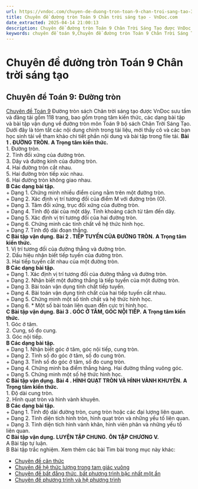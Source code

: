 ```yaml
---
url: https://vndoc.com/chuyen-de-duong-tron-toan-9-chan-troi-sang-tao-335334
title: Chuyên đề đường tròn Toán 9 Chân trời sáng tạo - VnDoc.com
date_extracted: 2025-04-14 21:00:13
description: Chuyên đề đường tròn Toán 9 Chân Trời Sáng Tạo được VnDoc sưu tầm và đăng tải gồm 118 trang, bao gồm trọng tâm kiến thức, các dạng bài tập và bài tập vận dụng về đường tròn.
keywords: chuyên đề toán 9,Chuyên đề đường tròn Toán 9 Chân Trời Sáng Tạo,Chuyên đề đường tròn Toán 9,Chuyên đề đường tròn lớp 9,đường tròn,chuyên đề toán 9 đường tròn,toán 9 chân trời sáng tạo
---
```


# Chuyên đề đường tròn Toán 9 Chân trời sáng tạo
## Chuyên đề Toán 9: Đường tròn
[Chuyên đề Toán 9](<https://vndoc.com/chuyen-de-toan9>) Đường tròn sách Chân trời sáng tạo được VnDoc sưu tầm và đăng tải gồm 118 trang, bao gồm trọng tâm kiến thức, các dạng bài tập và bài tập vận dụng về đường tròn môn Toán 9 bộ sách Chân Trời Sáng Tạo. Dưới đây là tóm tắt các nội dung chính trong tài liệu, mời thầy cô và các bạn học sinh tải về tham khảo chi tiết phần nội dung và bài tập trong file tải.
**Bài 1 . ĐƯỜNG TRÒN.**
**A Trọng tâm kiến thức.**  
1\. Đường tròn.  
2\. Tính đối xứng của đường tròn.  
3\. Dây và đường kính của đường tròn.  
4\. Hai đường tròn cắt nhau.  
5\. Hai đường tròn tiếp xúc nhau.  
6\. Hai đường tròn không giao nhau.  
**B Các dạng bài tập.**  
\+ Dạng 1. Chứng minh nhiều điểm cùng nằm trên một đường tròn.  
\+ Dạng 2. Xác định vị trí tương đối của điểm M với đường tròn \(O\).  
\+ Dạng 3. Tâm đối xứng, trục đối xứng của đường tròn.  
\+ Dạng 4. Tính độ dài của một dây. Tính khoảng cách từ tâm đến dây.  
\+ Dạng 5. Xác định vị trí tương đối của hai đường tròn.  
\+ Dạng 6. Chứng minh các tính chất về hệ thức hình học.  
\+ Dạng 7. Tính độ dài đoạn thẳng.  
**C Bài tập vận dụng.**
**Bài 2 . TIẾP TUYẾN CỦA ĐƯỜNG TRÒN.**
**A Trọng tâm kiến thức.**  
1\. Vị trí tương đối của đường thẳng và đường tròn.  
2\. Dấu hiệu nhận biết tiếp tuyến của đường tròn.  
3\. Hai tiếp tuyến cắt nhau của một đường tròn.  
**B Các dạng bài tập.**  
\+ Dạng 1. Xác định vị trí tương đối của đường thẳng và đường tròn.  
\+ Dạng 2. Nhận biết một đường thẳng là tiếp tuyến của một đường tròn.  
\+ Dạng 3. Bài toán vận dụng tính chất tiếp tuyến.  
\+ Dạng 4. Bài toán vận dụng tính chất của hai tiếp tuyến cắt nhau.  
\+ Dạng 5. Chứng minh một số tính chất và hệ thức hình học.  
\+ Dạng 6. \* Một số bài toán liên quan đến cực trị hình học.  
**C Bài tập vận dụng.**
**Bài 3 . GÓC Ở TÂM, GÓC NỘI TIẾP.**
**A Trọng tâm kiến thức.**  
1\. Góc ở tâm.  
2\. Cung, số đo cung.  
3\. Góc nội tiếp.  
**B Các dạng bài tập.**  
\+ Dạng 1. Nhận biết góc ở tâm, góc nội tiếp, cung tròn.  
\+ Dạng 2. Tính số đo góc ở tâm, số đo cung tròn.  
\+ Dạng 3. Tính số đo góc ở tâm, số đo cung tròn.  
\+ Dạng 4. Chứng minh ba điểm thẳng hàng. Hai đường thẳng vuông góc.  
\+ Dạng 5. Chứng minh một số hệ thức hình học.  
**C Bài tập vận dụng.**
**Bài 4 . HÌNH QUẠT TRÒN VÀ HÌNH VÀNH KHUYÊN.**
**A Trọng tâm kiến thức.**  
1\. Độ dài cung tròn.  
2\. Hình quạt tròn và hình vành khuyên.  
**B Các dạng bài tập.**  
\+ Dạng 1. Tính độ dài đường tròn, cung tròn hoặc các đại lượng liên quan.  
\+ Dạng 2. Tính diện tích hình tròn, hình quạt tròn và những yếu tố liên quan.  
\+ Dạng 3. Tính diện tích hình vành khăn, hình viên phân và những yếu tố liên quan.  
**C Bài tập vận dụng.**
**LUYỆN TẬP CHUNG.**
**ÔN TẬP CHƯƠNG V.**  
A Bài tập tự luận.  
B Bài tập trắc nghiệm.
Xem thêm các bài Tìm bài trong mục này khác:
  * [Chuyên đề căn thức ](</chuyen-de-can-thuc-toan-9-chan-troi-sang-tao-335336>)
  * [Chuyên đề hệ thức lượng trong tam giác vuông](</chuyen-de-he-thuc-luong-trong-tam-giac-vuong-lop-9-chan-troi-sang-tao-335338>)
  * [Chuyên đề bất đẳng thức, bất phương trình bậc nhất một ẩn](</chuyen-de-bat-dang-thuc-bat-phuong-trinh-bac-nhat-mot-an-chan-troi-sang-tao-335339>)
  * [Chuyên đề phương trình và hệ phương trình ](</chuyen-de-phuong-trinh-va-he-phuong-trinh-lop-9-chan-troi-sang-tao-335343>)


